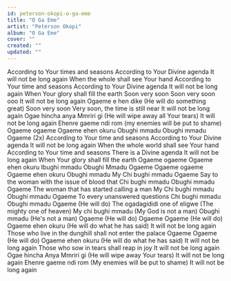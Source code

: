 ```yaml
---
id: peterson-okopi-o-ga-eme
title: "O Ga Eme"
artist: "Peterson Okopi"
album: "O Ga Eme"
cover: ""
created: ""
updated: ""
---
```


According to Your times and seasons
According to Your Divine agenda
It will not be long again
When the whole shall see Your hand
According to Your time and seasons
According to Your Divine agenda
It will not be long again
When Your glory shall fill the earth
Soon very soon
Soon very soon ooo
It will not be long again
Ogaeme e hen dike
(He will do something great)
Soon very soon
Very soon, the time is still near
It will not be long again
Ogae hincha anya Mmriri gi
(He will wipe away all Your tears)
It will not be long again
Ehenre gaeme ndi rom
(my enemies will be put to shame)
Ogaeme ogaeme
Ogaeme ehen okuru
Obughi mmadu
Obughi mmadu
Ogaeme (2x)
According to Your time and seasons
According to Your Divine agenda
It will not be long again
When the whole world shall see Your hand
According to Your time and seasons
There is a Divine agenda
It will not be long again
When Your glory shall fill the earth
Ogaeme ogaeme
Ogaeme ehen okuru
Ibughi mmadu
Obughi Mmadu
Ogaeme
Ogaeme ogaeme
Ogaeme ehen okuru
Obughi mmadu
My Chi bughi mmadu
Ogaeme
Say to the woman with the issue of blood that
Chi bughi mmadu
Obughi mmadu
Ogaeme
The woman that has started calling a man
My Chi bughi mmadu
Obughi mmadu
Ogaeme
To every unanswered questions
Chi bughi mmadu
Obughi mmadu
Ogaeme
(He will do)
The ogadagididi one of eligwe
(The mighty one of heaven)
My chi bughi mmadu
(My God is not a man)
Obughi mmadu
(He's not a man)
Ogaeme
(He will do)
Ogaeme Ogaeme
(He will do)
Ogaeme ehen okuru
(He will do what he has said)
It will not be long again
Those who live in the dunghill shall not enter the palace
Ogaeme Ogaeme
(He will do)
Ogaeme ehen okuru
(He will do what he has said)
It will not be long again
Those who sow in tears shall reap in joy
It will not be long again
Ogae hincha Anya Mmriri gi
(He will wipe away Your tears)
It will not be long again
Ehenre gaeme ndi rom
(My enemies will be put to shame)
It will not be long again